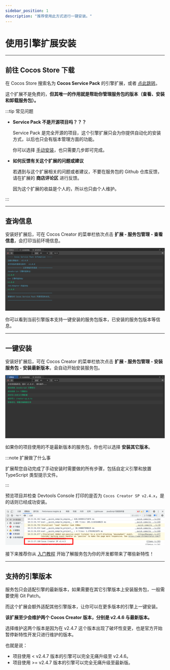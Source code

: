 ```yaml
---
sidebar_position: 1
description: "推荐使用此方式进行一键安装。"
---
```


# 使用引擎扩展安装

---
## 前往 Cocos Store 下载

在 Cocos Store 搜索名为 **Cocos Service Pack** 的引擎扩展，或者 [点此跳转](https://store.cocos.com/app/detail/3824)。

这个扩展不是免费的，**但其唯一的作用就是帮助你管理服务包的版本（查看、安装和卸载服务包）。**

:::tip 常见问题

- **Service Pack 不是开源项目吗？？？**

    Service Pack 是完全开源的项目，这个引擎扩展只会为你提供自动化的安装方式，以后也只会有版本管理方面的功能。
    
    你可以选择 [手动安装](./installation-manual.md)，也只需要几步即可完成。

- **如何反馈有关这个扩展的问题或建议**

    若遇到与这个扩展相关的问题或者建议，不要在服务包的 Github 仓库反馈，请在扩展的 **商店评论区** 进行反馈。

    因为这个扩展的收益是个人的，所以也只由个人维护。

:::

---
## 查询信息

安装好扩展后，可在 Cocos Creator 的菜单栏依次点击 **扩展 - 服务包管理 - 查看信息**，会打印当前环境信息。

![plugin-info](./assets/plugin-info.png)

你可以看到当前引擎版本支持一键安装的服务包版本，已安装的服务包版本等信息。

---
## 一键安装

安装好扩展后，可在 Cocos Creator 的菜单栏依次点击 **扩展 - 服务包管理 - 安装服务包 - 安装最新版本**，会自动开始安装服务包。

![plugin-install](./assets/plugin-install.png)

如果你的项目使用的不是最新版本的服务包，你也可以选择 **安装其它版本**。

:::note 扩展做了什么事

扩展帮您自动完成了手动安装时需要做的所有步骤，包括自定义引擎和放置 TypeScript 类型提示文件。

:::

预览项目并检查 Devtools Console 打印的是否为 `Cocos Creator SP v2.4.x`，是的话则已经成功安装。

![installedconsole](./assets/installed-console.png)

接下来推荐你从 [入门教程](../start-guide/start-guide-intro.mdx) 开始了解服务包为你的开发都带来了哪些新特性！

---
## 支持的引擎版本

服务包只会适配引擎的最新版本，如果需要在其它引擎版本上安装服务包，一般需要使用 Git Patch。

而这个扩展会额外适配其他引擎版本，让你可以在更多版本的引擎上一键安装。

**该扩展至少会维护两个 Cocos Creator 版本，分别是 v2.4.6 与最新版本。**

选择维护这两个版本是因为在 v2.4.7 这个版本出现了破坏性变更，也是官方开始暂停新特性开发只进行维护的版本。

也就是说：

- 项目使用 < v2.4.7 版本的引擎可以完全无痛升级至 v2.4.6。
- 项目使用 >= v2.4.7 版本的引擎可以完全无痛升级至最新版。
